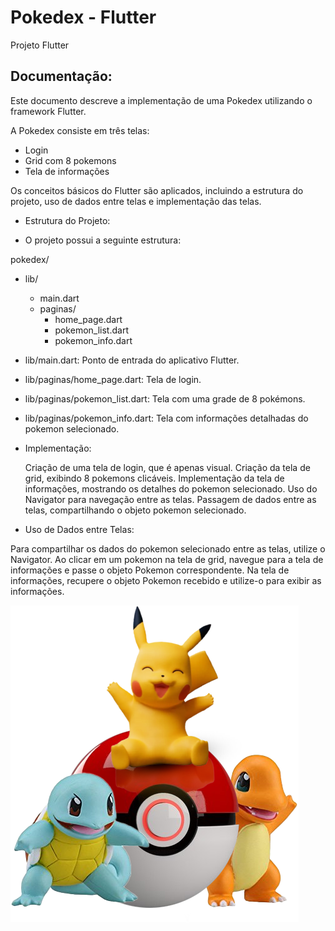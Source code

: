 # Pokedex - Flutter

Projeto Flutter

## Documentação: 

Este documento descreve a implementação de uma Pokedex utilizando o framework Flutter.

 A Pokedex consiste em três telas:
- Login 
- Grid com 8 pokemons
- Tela de informações

Os conceitos básicos do Flutter são aplicados, incluindo a estrutura do projeto, uso de dados entre telas e implementação das telas.


- Estrutura do Projeto:

- O projeto possui a seguinte estrutura:

pokedex/
  - lib/
       - main.dart
       - paginas/
            - home_page.dart
            - pokemon_list.dart
            - pokemon_info.dart

   - lib/main.dart: Ponto de entrada do aplicativo Flutter.
   - lib/paginas/home_page.dart: Tela de login.
   - lib/paginas/pokemon_list.dart: Tela com uma grade de 8 pokémons.
   - lib/paginas/pokemon_info.dart: Tela com informações detalhadas do pokemon selecionado.

- Implementação:

    Criação de uma tela de login, que é apenas visual.
    Criação da tela de grid, exibindo 8 pokemons clicáveis.
    Implementação da tela de informações, mostrando os detalhes do pokemon selecionado.
    Uso do Navigator para navegação entre as telas.
    Passagem de dados entre as telas, compartilhando o objeto pokemon selecionado.

- Uso de Dados entre Telas:

Para compartilhar os dados do pokemon selecionado entre as telas, utilize o Navigator.
Ao clicar em um pokemon na tela de grid, navegue para a tela de informações e passe o objeto Pokemon correspondente.
Na tela de informações, recupere o objeto Pokemon recebido e utilize-o para exibir as informações.



 ![imagem da home](assets/images/pokemon.png)
